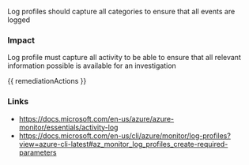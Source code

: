 
Log profiles should capture all categories to ensure that all events are logged

### Impact
Log profile must capture all activity to be able to ensure that all relevant information possible is available for an investigation

<!-- DO NOT CHANGE -->
{{ remediationActions }}

### Links
- https://docs.microsoft.com/en-us/azure/azure-monitor/essentials/activity-log
 - https://docs.microsoft.com/en-us/cli/azure/monitor/log-profiles?view=azure-cli-latest#az_monitor_log_profiles_create-required-parameters
        